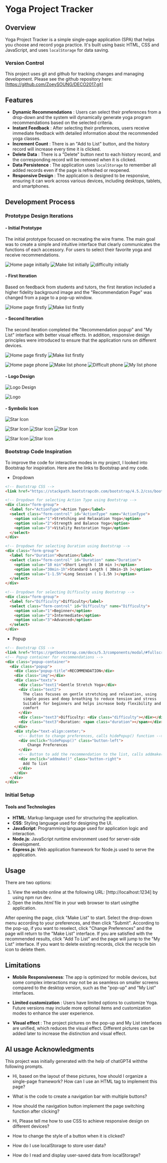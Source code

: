 # Yoga Project Tracker

## Overview
Yoga Project Tracker is a simple single-page application (SPA) that helps you choose and record yoga practice. It's built using basic HTML, CSS and JavaScript, and uses `localStorage` for data saving.

### Version Control
This project uses git and github for tracking changes and managing development. Please see the github repository here: [https://github.com/ZoeySOUNG/DECO2017.git]

## Features
- **Dynamic Recommendations** : Users can select their preferences from a drop-down and the system will dynamically generate yoga program recommendations based on the selected criteria.
- **Instant Feedback** : After selecting their preferences, users receive immediate feedback with detailed information about the recommended yoga classes.
- **Increment Count** : There is an "Add to List" button, and the history record will increase every time it is clicked.
- **Delete Data** : There is a "Delete" button next to each history record, and the corresponding record will be removed when it is clicked.
- **Data Persistence** : The application uses `localStorage` to remember all added records even if the page is refreshed or reopened.
- **Responsive Design** : The application is designed to be responsive, ensuring it can work across various devices, including desktops, tablets, and smartphones.

## Development Process

### Prototype Design Iterations

#### - Initial Prototype
The initial prototype focused on recreating the wire frame. The main goal was to create a simple and intuitive interface that clearly communicates the functions of each accessory. For users to select their favorite yoga and receive recommendations.

![Home page initially](images/homePageInitial.png)
![Make list initially](images/makeListInitial.png)
![difficulty initially](images/Difficulty.png)

#### - First Iteration
Based on feedback from students and tutors, the first iteration included a higher fidelity background image and the "Recommendation Page" was changed from a page to a pop-up window.

![Home page firstly](images/homePageFirst.png)
![Make list firstly](images/difficultyFirst.png)

#### -  Second Iteration
The second iteration completed the "Recommendation popup" and "My List" interface with better visual effects. In addition, responsive design principles were introduced to ensure that the application runs on different devices.

![Home page firstly](images/recomSecond.png)
![Make list firstly](images/myListFinal.png)

![Home page phone](images/homePagePhone.png) ![Make list phone](images/makeListPhone.png)
![Difficult phone](images/difficultPhone.png) ![My list phone](images/myListPhone.png)
#### - Logo Design

![Logo Design](images/logoImage.png)

![Logo](images/logo.png)

#### - Symbolic Icon
![Star Icon](images/delete.png)

![Star Icon](images/star.png)
![Star Icon](images/star.png)
![Star Icon](images/star.png)

![Star Icon](images/button-left.png)
![Star Icon](images/button-right.png)

### Bootstrap Code Inspiration
To improve the code for interactive modes in my project, I looked into Bootstrap for inspiration. Here are the links to Bootstrap and my code.

- Dropdown
```html
<!-- Bootstrap CSS -->
<link href="https://stackpath.bootstrapcdn.com/bootstrap/4.5.2/css/bootstrap.min.css" rel="stylesheet">

<!-- Dropdown for selecting Action Type using Bootstrap -->
<div class="form-group">
  <label for="ActionType">Action Type</label>
  <select class="form-control" id="ActionType" name="ActionType">
    <option value="1">Stretching and Relaxation Yoga</option>
    <option value="2">Strength and Balance Yoga</option>
    <option value="3">Vitality Restoration Yoga</option>
  </select>
</div>

<!-- Dropdown for selecting Duration using Bootstrap -->
<div class="form-group">
  <label for="Duration">Duration</label>
  <select class="form-control" id="Duration" name="Duration">
    <option value="10 min">Short Length ( 10 min )</option>
    <option value="30min-1h">Standard Length ( 30min-1h )</option>
    <option value="1-1.5h">Long Session ( 1-1.5h )</option>
  </select>
</div>

<!-- Dropdown for selecting Difficulty using Bootstrap -->
<div class="form-group">
  <label for="Difficulty">Difficulty</label>
  <select class="form-control" id="Difficulty" name="Difficulty">
    <option value="1">Beginner</option>
    <option value="2">Intermediate</option>
    <option value="3">Advanced</option>
  </select>
</div>
 ```

- Popup
```html
<!-- Bootstrap CSS -->
<link href="https://getbootstrap.com/docs/5.3/components/modal/#fullscreen-modal" rel="stylesheet">
<!-- Popup container for recommendations -->
<div class="popup-container">
  <div class="popup">
    <div class="popup-title">RECOMMENDATION</div>
    <div class="img"></div>
    <div class="texts">
      <div class="text1">Gentle Stretch Yoga</div>
      <div class="text2">
        The class focuses on gentle stretching and relaxation, using
        simple poses and deep breathing to reduce tension and stress
        Suitable for beginners and helps increase body flexibility and
        comfort
      </div>
      <div class="text3">Difficulty: <div class="difficulty"></div></div>
      <div class="text3">Duration: <span class="duration"></span></div> 
    </div>
    <div style="text-align:center;">
      <!-- Button to change preferences, calls hidePopup() function -->
      <div onclick="hidePopup()" class="button-left">
          Change Preferences
      </div>
      <!-- Button to add the recommendation to the list, calls addmake() function -->
      <div onclick="addmake()" class="button-right">
        Add To list
      </div>
    </div>
  </div>
</div>
 ```

### Initial Setup

#### Tools and Technologies
- **HTML**: Markup language used for structuring the application.
- **CSS**: Styling language used for designing the UI.
- **JavaScript**: Programming language used for application logic and interaction.
- **Node.js**: JavaScript runtime environment used for server-side development.
- **Express.js**: Web application framework for Node.js used to serve the application.

## Usage
There are two options:

1. View the website online at the following URL: [http://localhost:1234] by using npm run dev.
2. 0pen the index.html`file in your web browser to start usingthe application.
   
After opening the page, click "Make List" to start. 
Select the drop-down menu according to your preferences, and then click "Submit". According to the pop-up, if you want to reselect, click "Change Preferences" and the page will return to the "Make List" interface. 
If you are satisfied with the recommended results, click "Add To List" and the page will jump to the "My List" interface. If you want to delete existing records, click the recycle bin icon to delete them.

## Limitations
- **Mobile Responsiveness**: The app is optimized for mobile devices, but some complex interactions may not be as seamless on smaller screens compared to the desktop version, such as the "pop-up" and "My List" interfaces.

- **Limited customization** : Users have limited options to customize Yoga. Future versions may include more optional items and customization modes to enhance the user experience.
  
- **Visual effect** : The project pictures on the pop-up and My List interfaces are unified, which reduces the visual effect. Different pictures can be added later to increase the distinction and visual effect.

## AI usage Acknowledgments
This project was initially generated with the help of chatGPT4 withthe following prompts.

- Hi, based on the layout of these pictures, how should I organize a single-page framework? How can I use an HTML tag to implement this page?
  
- What is the code to create a navigation bar with multiple buttons?

- How should the navigation button implement the page switching function after clicking?

- Hi, Please tell me how to use CSS to achieve responsive design on different devices?

- How to change the style of a button when it is clicked?

- How do I use localStorage to store user data?

- How do I read and display user-saved data from localStorage?